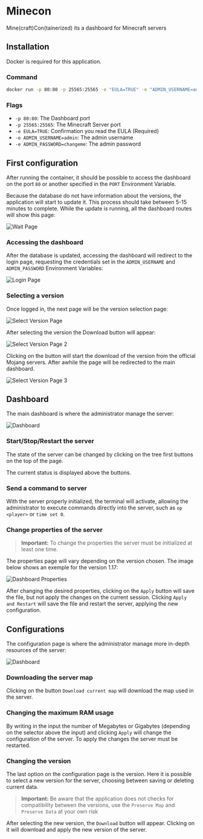 # Minecon

Mine(craft)Con(tainerized) its a dashboard for Minecraft servers
## Installation

Docker is required for this application.
### Command

```bash
docker run -p 80:80 -p 25565:25565 -e "EULA=TRUE" -e "ADMIN_USERNAME=admin" -e "ADMIN_PASSWORD=changeme" -v "path/to/volume:/usr/app/data" giancarl021/minecon
```

### Flags

* ``-p 80:80``: The Dashboard port
* ``-p 25565:25565``: The Minecraft Server port
* ``-e EULA=TRUE``: Confirmation you read the EULA (Required)
* ``-e ADMIN_USERNAME=admin``: The admin username
* ``-e ADMIN_PASSWORD=changeme``: The admin password

## First configuration

After running the container, it should be possible to access the dashboard on the port `80` or another specified in the `PORT` Environment Variable.

Because the database do not have information about the versions, the application will start to update it. This process should take between 5-15 minutes to complete. While the update is running, all the dashboard routes will show this page:

![Wait Page](docs/wait-page.png)

### Accessing the dashboard

After the database is updated, accessing the dashboard will redirect to the login page, requesting the credentials set in the `ADMIN_USERNAME` and `ADMIN_PASSWORD` Environment Variables:

![Login Page](docs/login-page.png)
### Selecting a version

Once logged in, the next page will be the version selection page:

![Select Version Page](docs/select-version-page.png)

After selecting the version the Download button will appear:

![Select Version Page 2](docs/select-version-page-2.png)

Clicking on the button will start the download of the version from the official Mojang servers. After awhile the page will be redirected to the main dashboard.

![Select Version Page 3](docs/select-version-page-3.png)
## Dashboard

The main dashboard is where the administrator manage the server:

![Dashboard](docs/dashboard.png)

### Start/Stop/Restart the server

The state of the server can be changed by clicking on the tree first buttons on the top of the page.

The current status is displayed above the buttons.
### Send a command to server

With the server properly initialized, the terminal will activate, allowing the administrator to execute commands directly into the server, such as `op <player>` or `time set 0`.

### Change properties of the server
> **Important:** To change the properties the server must be initialized at least one time.

The properties page will vary depending on the version chosen. The image below shows an exemple for the version 1.17:

![Dashboard Properties](docs/dashboard-properties.png)

After changing the desired properties, clicking on the `Apply` button will save the file, but not apply the changes on the current session. Clicking `Apply and Restart` will save the file and restart the server, applying the new configuration.

## Configurations

The configuration page is where the administrator manage more in-depth resources of the server:

![Dashboard](docs/configuration.png)
### Downloading the server map

Clicking on the button `Download current map` will download the map used in the server.

### Changing the maximum RAM usage

By writing in the input the number of Megabytes or Gigabytes (depending on the selector above the input) and clicking `Apply` will change the configuration of the server. To apply the changes the server must be restarted.

### Changing the version

The last option on the configuration page is the version. Here it is possible to select a new version for the server, choosing between saving or deleting current data.

> **Important:** Be aware that the application does not checks for compatibility between the versions, use the `Preserve Map` and `Preserve Data` at your own risk

After selecting the new version, the `Download` button will appear. Clicking on it will download and apply the new version of the server.